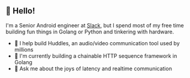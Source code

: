 ## 👋 Hello!
I'm a Senior Android engineer at [Slack](https://www.slack.com/), but I spend most of my free time building fun things in Golang or Python and tinkering with hardware.
- 💼 I help build Huddles, an audio/video communication tool used by millions
- 🔭 I'm currently building a chainable HTTP sequence framework in Golang
- 💬 Ask me about the joys of latency and realtime communication

<!--
**jhight/jhight** is a ✨ _special_ ✨ repository because its `README.md` (this file) appears on your GitHub profile.

Here are some ideas to get you started:

- 🔭 I’m currently working on ...
- 🌱 I’m currently learning ...
- 👯 I’m looking to collaborate on ...
- 🤔 I’m looking for help with ...
- 💬 Ask me about ...
- 📫 How to reach me: ...
- 😄 Pronouns: ...
- ⚡ Fun fact: ...
-->
